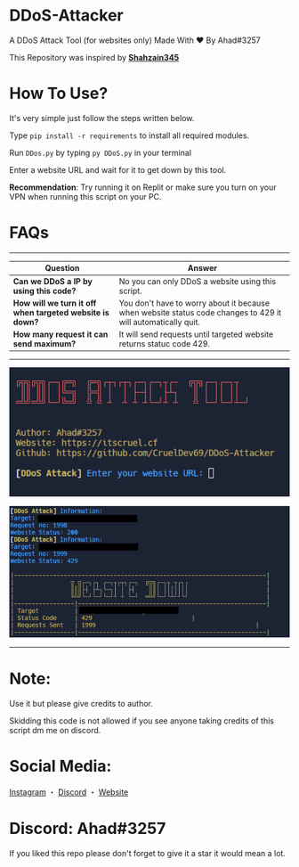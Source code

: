 # DDoS-Attacker
A DDoS Attack Tool (for websites only) Made With ❤ By Ahad#3257

This Repository was inspired by **__[Shahzain345](https://github.com/shahzain345)__**

# How To Use?
It's very simple just follow the steps written below.

Type `pip install -r requirements` to install all required modules.

Run `DDos.py` by typing `py DDoS.py` in your terminal

Enter a website URL and wait for it to get down by this tool.

**__Recommendation__**: Try running it on Replit or make sure you turn on your VPN when running this script on your PC.

# FAQs

***

| Question          | Answer                                                                                    |
|-----------------------|------------------------------------------------------------------------------------------------|
| **Can we DDoS a IP by using this code?**         | No you can only DDoS a website using this script.                      |
| **How will we turn it off when targeted website is down?**         | You don't have to worry about it because when website status code changes to 429 it will automatically quit.                                            |
| **How many request it can send maximum?**            | It will send requests until targeted website returns statuc code 429.                                |
                                                                           

***

<p align="center"><img width="600px" src="./assets/ddos_tool_start.png"/></p>
<p align="center"><img width="600px" src="./assets/ddos_tool_stop.png"/></p>

***
# Note:
Use it but please give credits to author.

Skidding this code is not allowed if you see anyone taking credits of this script dm me on discord.

# Social Media:
[Instagram](https://www.instagram.com/ahadnoor._) ・
[Discord](https://discord.gg/Ncsc5pRNgf) ・
[Website](https://www.itscruel.cf/) 

# Discord: Ahad#3257
If you liked this repo please don't forget to give it a star it would mean a lot.